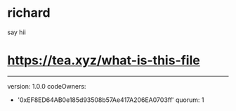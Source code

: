 # richard
say hii
# https://tea.xyz/what-is-this-file
---
version: 1.0.0
codeOwners:
  - '0xEF8ED64AB0e185d93508b57Ae417A206EA0703ff'
quorum: 1
